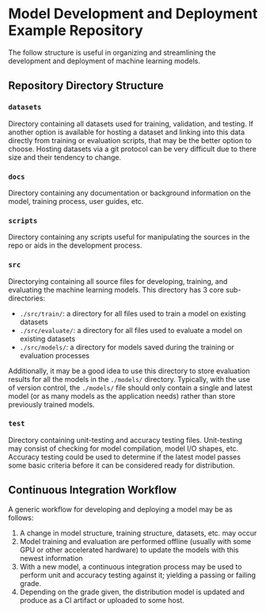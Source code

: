 # Model Development and Deployment Example Repository

The follow structure is useful in organizing and streamlining the development and deployment of machine learning models.

## Repository Directory Structure

### ```datasets```

Directory containing all datasets used for training, validation, and testing. If another option is available for hosting a dataset and linking into this data directly from training or evaluation scripts, that may be the better option to choose. Hosting datasets via a git protocol can be very difficult due to there size and their tendency to change.

### ```docs```

Directory containing any documentation or background information on the model, training process, user guides, etc.

### ```scripts```

Directory containing any scripts useful for manipulating the sources in the repo or aids in the development process.

### ```src```

Directorying containing all source files for developing, training, and evaluating the machine learning models. This directory has 3 core sub-directories:

- ```./src/train/```: a directory for all files used to train a model on existing datasets
- ```./src/evaluate/```: a directory for all files used to evaluate a model on existing datasets
- ```./src/models/```: a directory for models saved during the training or evaluation processes

Additionally, it may be a good idea to use this directory to store evaluation results for all the models in the ```./models/``` directory. Typically, with the use of version control, the ```./models/``` file should only contain a single and latest model (or as many models as the application needs) rather than store previously trained models.

### ```test```

Directory containing unit-testing and accuracy testing files. Unit-testing may consist of checking for model compilation, model I/O shapes, etc. Accuracy testing could be used to determine if the latest model passes some basic criteria before it can be considered ready for distribution.

## Continuous Integration Workflow

A generic workflow for developing and deploying a model may be as follows:

1. A change in model structure, training structure, datasets, etc. may occur
2. Model training and evaluation are performed offline (usually with some GPU or other accelerated hardware) to update the models with this newest information
3. With a new model, a continuous integration process may be used to perform unit and accuracy testing against it; yielding a passing or failing grade.
4. Depending on the grade given, the distribution model is updated and produce as a CI artifact or uploaded to some host.

